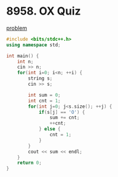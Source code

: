 # 8958. OX Quiz

[problem](https://www.acmicpc.net/problem/8958)

```cpp
#include <bits/stdc++.h>
using namespace std;

int main() {
	int n;
	cin >> n;
	for(int i=0; i<n; ++i) {
		string s;
		cin >> s;

		int sum = 0;
		int cnt = 1;
		for(int j=0; j<s.size(); ++j) {
			if(s[j] == 'O') {
				sum += cnt;
				++cnt;
			} else {
				cnt = 1;
			}
		}
		cout << sum << endl;
	}
	return 0;
}
```
